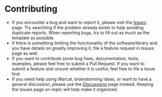 # Contributing

* If you encounter a bug and want to report it, please visit the [*Issues*](https://github.com/chfoo/warcat-rs/issues) page. Try searching if the problem already exists to help avoiding duplicate reports. When reporting bugs, try to fill out as much as the template as possible.
* If there is something limiting the functionality of the software/library and you have details on greatly improving it, file a feature request in *Issues* page as well.
* If you want to contribute some bug fixes, documentation, tests, examples, please feel free to submit a Pull Request. If you want to submit a feature and unsure whether it is useful, feel free to file a Issue first.
* If you need help using Warcat, brainstorming ideas, or want to have a general discussion, please use the [*Discussions*](https://github.com/chfoo/warcat-rs/discussions) page instead. Keeping the Issues page on-topic will help make it organized.
